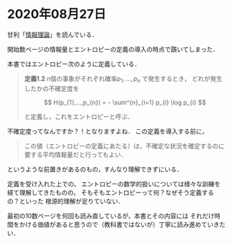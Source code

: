 # 2020年08月27日 


甘利「[情報理論](https://amzn.to/3hzvCJx)」を読んでいる．


開始数ページの情報量とエントロピーの定義の導入の時点で躓いてしまった．


本書ではエントロピー次のように定義している．


> **定義1.2** $n$個の事象がそれぞれ確率$p_{1},...,p_{n}$ で発生するとき，
> どれが発生したかの不確定度を
>
> $$ H(p_{1},...,p_{n}) = - \sum^{n}_{i=1} p_{i} \log p_{i} $$
> 
> と定義し，これをエントロピーと呼ぶ．


不確定度ってなんですか？！となりますよね．
この定義を導入する前に，

> この値（エントロピーの定義にあたる）は，不確定な状況を確定するのに要する平均情報量だと行ってもよい．


というような前置きがあるのもの，すんなり理解できずにいる．


定義を受け入れた上での，
エントロピーの数学的扱いについては様々な訓練を経て理解してきたものの，
そもそもエントロピーって何？なぜそう定義するの？といった
根源的理解が足りていない．



最初の10数ページを何回も読み直しているが，本書とその内容には
それだけ時間をかける価値があると思うので（教科書ではないが）丁寧に読み進めていきたい．